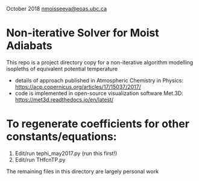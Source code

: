 October 2018
nmoisseeva@eoas.ubc.ca


Non-iterative Solver for Moist Adiabats
=======================================
This repo is a project directory copy for a non-iterative algorithm modelling isopleths of equivalent potential temperature 
- details of approach published in Atmospheric Chemistry in Physics:
https://acp.copernicus.org/articles/17/15037/2017/
- code is implemented in open-source visualization software Met.3D:
https://met3d.readthedocs.io/en/latest/


To regenerate coefficients for other constants/equations:
=======================================
1. Edit/run tephi_may2017.py (run this first!)
2. Edit/run THfcnTP.py

The remaining files in this directory are largely personal work
